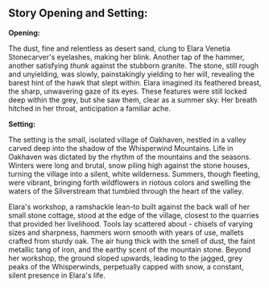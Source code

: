 ## Story Opening and Setting:

**Opening:**

The dust, fine and relentless as desert sand, clung to Elara Venetia Stonecarver's eyelashes, making her blink. Another tap of the hammer, another satisfying *thunk* against the stubborn granite. The stone, still rough and unyielding, was slowly, painstakingly yielding to her will, revealing the barest hint of the hawk that slept within. Elara imagined its feathered breast, the sharp, unwavering gaze of its eyes. These features were still locked deep within the grey, but she saw them, clear as a summer sky. Her breath hitched in her throat, anticipation a familiar ache.

**Setting:**

The setting is the small, isolated village of Oakhaven, nestled in a valley carved deep into the shadow of the Whisperwind Mountains. Life in Oakhaven was dictated by the rhythm of the mountains and the seasons. Winters were long and brutal, snow piling high against the stone houses, turning the village into a silent, white wilderness. Summers, though fleeting, were vibrant, bringing forth wildflowers in riotous colors and swelling the waters of the Silverstream that tumbled through the heart of the valley.

Elara's workshop, a ramshackle lean-to built against the back wall of her small stone cottage, stood at the edge of the village, closest to the quarries that provided her livelihood. Tools lay scattered about - chisels of varying sizes and sharpness, hammers worn smooth with years of use, mallets crafted from sturdy oak. The air hung thick with the smell of dust, the faint metallic tang of iron, and the earthy scent of the mountain stone. Beyond her workshop, the ground sloped upwards, leading to the jagged, grey peaks of the Whisperwinds, perpetually capped with snow, a constant, silent presence in Elara's life.
